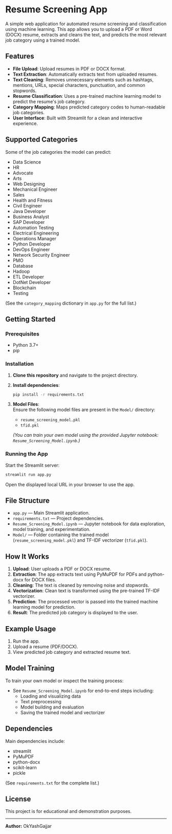 # Resume Screening App

A simple web application for automated resume screening and classification using machine learning. This app allows you to upload a PDF or Word (DOCX) resume, extracts and cleans the text, and predicts the most relevant job category using a trained model.

## Features

- **File Upload**: Upload resumes in PDF or DOCX format.
- **Text Extraction**: Automatically extracts text from uploaded resumes.
- **Text Cleaning**: Removes unnecessary elements such as hashtags, mentions, URLs, special characters, punctuation, and common stopwords.
- **Resume Classification**: Uses a pre-trained machine learning model to predict the resume's job category.
- **Category Mapping**: Maps predicted category codes to human-readable job categories.
- **User Interface**: Built with Streamlit for a clean and interactive experience.

## Supported Categories

Some of the job categories the model can predict:
- Data Science
- HR
- Advocate
- Arts
- Web Designing
- Mechanical Engineer
- Sales
- Health and Fitness
- Civil Engineer
- Java Developer
- Business Analyst
- SAP Developer
- Automation Testing
- Electrical Engineering
- Operations Manager
- Python Developer
- DevOps Engineer
- Network Security Engineer
- PMO
- Database
- Hadoop
- ETL Developer
- DotNet Developer
- Blockchain
- Testing

(See the `category_mapping` dictionary in `app.py` for the full list.)

## Getting Started

### Prerequisites

- Python 3.7+
- pip

### Installation

1. **Clone this repository** and navigate to the project directory.

2. **Install dependencies**:
   ```bash
   pip install -r requirements.txt
   ```

3. **Model Files**:  
   Ensure the following model files are present in the `Model/` directory:
   - `resume_screening_model.pkl`
   - `tfid.pkl`

   *(You can train your own model using the provided Jupyter notebook: `Resume_Screening_Model.ipynb`.)*

### Running the App

Start the Streamlit server:
```bash
streamlit run app.py
```

Open the displayed local URL in your browser to use the app.

## File Structure

- `app.py` — Main Streamlit application.
- `requirements.txt` — Project dependencies.
- `Resume_Screening_Model.ipynb` — Jupyter notebook for data exploration, model training, and experimentation.
- `Model/` — Folder containing the trained model (`resume_screening_model.pkl`) and TF-IDF vectorizer (`tfid.pkl`).

## How It Works

1. **Upload**: User uploads a PDF or DOCX resume.
2. **Extraction**: The app extracts text using PyMuPDF for PDFs and python-docx for DOCX files.
3. **Cleaning**: The text is cleaned by removing noise and stopwords.
4. **Vectorization**: Clean text is transformed using the pre-trained TF-IDF vectorizer.
5. **Prediction**: The processed vector is passed into the trained machine learning model for prediction.
6. **Result**: The predicted job category is displayed to the user.

## Example Usage

1. Run the app.
2. Upload a resume (PDF/DOCX).
3. View predicted job category and extracted resume text.

## Model Training

To train your own model or inspect the training process:
- See `Resume_Screening_Model.ipynb` for end-to-end steps including:
  - Loading and visualizing data
  - Text preprocessing
  - Model building and evaluation
  - Saving the trained model and vectorizer

## Dependencies

Main dependencies include:
- streamlit
- PyMuPDF
- python-docx
- scikit-learn
- pickle

(See `requirements.txt` for the complete list.)

## License

This project is for educational and demonstration purposes.

---

**Author:** OkYashGajjar
